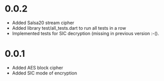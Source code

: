 
0.0.2
=====

* Added Salsa20 stream cipher
* Added library test/all_tests.dart to run all tests in a row
* Implemented tests for SIC decryption (missing in previous version :-().


0.0.1
=====

* Added AES block cipher
* Added SIC mode of encryption

